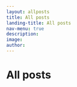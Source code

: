 ```yaml
---
layout: allposts
title: All posts
landing-title: All posts
nav-menu: true
description: 
image: 
author: 
---
```


<h1>All posts</h1>
